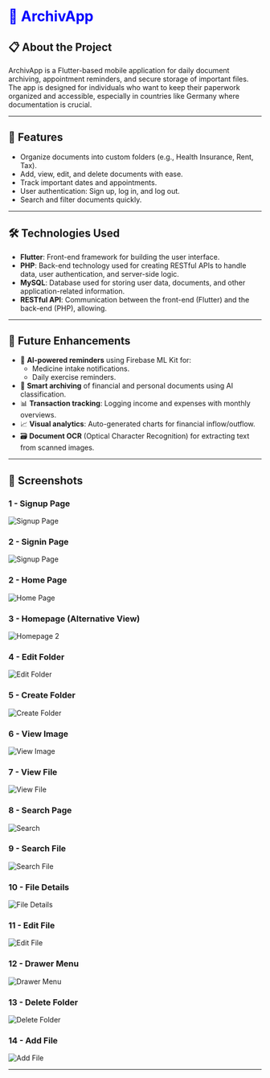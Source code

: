 <h1 style="color:blue; font-weight:bold;">📂 ArchivApp</h1>

## 📋 About the Project  
ArchivApp is a Flutter-based mobile application for daily document archiving, appointment reminders, and secure storage of important files. The app is designed for individuals who want to keep their paperwork organized and accessible, especially in countries like Germany where documentation is crucial.

---

## 🚀 Features
- Organize documents into custom folders (e.g., Health Insurance, Rent, Tax).
- Add, view, edit, and delete documents with ease.
- Track important dates and appointments.
- User authentication: Sign up, log in, and log out.
- Search and filter documents quickly.

---

## 🛠️ Technologies Used
- **Flutter**: Front-end framework for building the user interface.
- **PHP**: Back-end technology used for creating RESTful APIs to handle data, user authentication, and server-side logic.
- **MySQL**: Database used for storing user data, documents, and other application-related information.
- **RESTful API**: Communication between the front-end (Flutter) and the back-end (PHP), allowing.

---

## 🔮 Future Enhancements

- 🤖 **AI-powered reminders** using Firebase ML Kit for:
  - Medicine intake notifications.
  - Daily exercise reminders.
- 🧾 **Smart archiving** of financial and personal documents using AI classification.
- 📊 **Transaction tracking**: Logging income and expenses with monthly overviews.
- 📈 **Visual analytics**: Auto-generated charts for financial inflow/outflow.
- 🗃️ **Document OCR** (Optical Character Recognition) for extracting text from scanned images.

---
## 📱 Screenshots

### 1 - **Signup Page**  
![Signup Page](https://github.com/AhmadAmmar2022/ArchivApp/blob/main/frontend/Screenschots_Archive/singin.png)


### 2 - **Signin Page**  
![Signup Page](https://github.com/AhmadAmmar2022/ArchivApp/blob/main/frontend/Screenschots_Archive/singin.png)


### 2 - **Home Page**  
![Home Page](https://github.com/AhmadAmmar2022/ArchivApp/blob/main/frontend/Screenschots_Archive/homepage.png)

### 3 - **Homepage (Alternative View)**  
![Homepage 2](https://github.com/AhmadAmmar2022/ArchivApp/blob/main/frontend/Screenschots_Archive/homepage%202.png)

### 4 - **Edit Folder**  
![Edit Folder](https://github.com/AhmadAmmar2022/ArchivApp/blob/main/frontend/Screenschots_Archive/edit%20folder.png)

### 5 - **Create Folder**  
![Create Folder](https://github.com/AhmadAmmar2022/ArchivApp/blob/main/frontend/Screenschots_Archive/creat%20folder.png)

### 6 - **View Image**  
![View Image](https://github.com/AhmadAmmar2022/ArchivApp/blob/main/frontend/Screenschots_Archive/View%20Image.png)

### 7 - **View File**  
![View File](https://github.com/AhmadAmmar2022/ArchivApp/blob/main/frontend/Screenschots_Archive/View%20File.png)

### 8 - **Search Page**  
![Search](https://github.com/AhmadAmmar2022/ArchivApp/blob/main/frontend/Screenschots_Archive/Search.png)

### 9 - **Search File**  
![Search File](https://github.com/AhmadAmmar2022/ArchivApp/blob/main/frontend/Screenschots_Archive/Search%20File.png)

### 10 - **File Details**  
![File Details](https://github.com/AhmadAmmar2022/ArchivApp/blob/main/frontend/Screenschots_Archive/File%20Detials.png)

### 11 - **Edit File**  
![Edit File](https://github.com/AhmadAmmar2022/ArchivApp/blob/main/frontend/Screenschots_Archive/Edit%20File.png)

### 12 - **Drawer Menu**  
![Drawer Menu](https://github.com/AhmadAmmar2022/ArchivApp/blob/main/frontend/Screenschots_Archive/Drawer%20Menu.png)

### 13 - **Delete Folder**  
![Delete Folder](https://github.com/AhmadAmmar2022/ArchivApp/blob/main/frontend/Screenschots_Archive/Delete%20Folder.png)

### 14 - **Add File**  
![Add File](https://github.com/AhmadAmmar2022/ArchivApp/blob/main/frontend/Screenschots_Archive/Add%20File.png)

---
